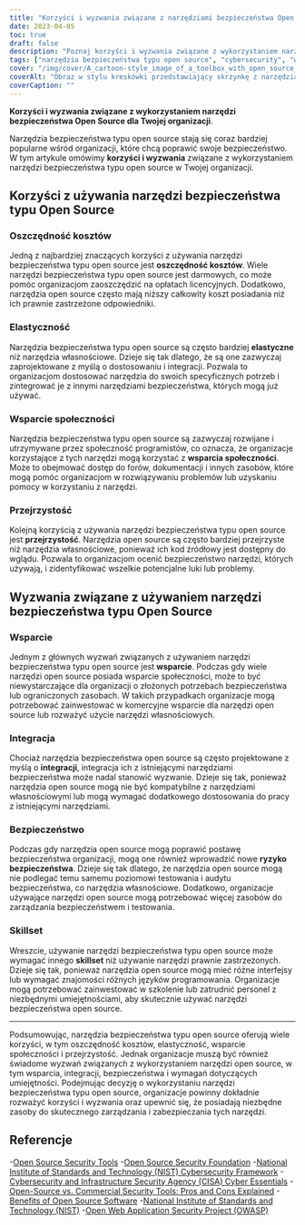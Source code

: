 ```yaml
---
title: "Korzyści i wyzwania związane z narzędziami bezpieczeństwa Open Source dla organizacji"
date: 2023-04-05
toc: true
draft: false
description: "Poznaj korzyści i wyzwania związane z wykorzystaniem narzędzi open source do poprawy bezpieczeństwa Twojej organizacji."
tags: ["narzędzia bezpieczeństwa typu open source", "cybersecurity", "wsparcie społeczności", "przejrzystość", "oszczędność kosztów", "elastyczność", "narzędzia własne", "zagrożenia bezpieczeństwa", "zestaw umiejętności", "opłaty za licencje na oprogramowanie", "całkowity koszt posiadania", "wsparcie handlowe", "języki programowania", "integracja", "teswing bezpieczeństwa", "audyty", "NIST", "CISA", "OWASP", "Krajowy Instytut Norm i Technologii"]
cover: "/img/cover/A_cartoon-style_image_of_a_toolbox_with_open_source_logos.png"
coverAlt: "Obraz w stylu kreskówki przedstawiający skrzynkę z narzędziami z logo open source na każdym z nich, wraz z tarczą z zamkiem w środku, aby reprezentować bezpieczeństwo cybernetyczne, wszystko na tle z kodem binarnym."
coverCaption: ""
---
```


**Korzyści i wyzwania związane z wykorzystaniem narzędzi bezpieczeństwa Open Source dla Twojej organizacji**.

Narzędzia bezpieczeństwa typu open source stają się coraz bardziej popularne wśród organizacji, które chcą poprawić swoje bezpieczeństwo. W tym artykule omówimy **korzyści i wyzwania** związane z wykorzystaniem narzędzi bezpieczeństwa typu open source w Twojej organizacji.

## Korzyści z używania narzędzi bezpieczeństwa typu Open Source

### Oszczędność kosztów

Jedną z najbardziej znaczących korzyści z używania narzędzi bezpieczeństwa typu open source jest **oszczędność kosztów**. Wiele narzędzi bezpieczeństwa typu open source jest darmowych, co może pomóc organizacjom zaoszczędzić na opłatach licencyjnych. Dodatkowo, narzędzia open source często mają niższy całkowity koszt posiadania niż ich prawnie zastrzeżone odpowiedniki.

### Elastyczność

Narzędzia bezpieczeństwa typu open source są często bardziej **elastyczne** niż narzędzia własnościowe. Dzieje się tak dlatego, że są one zazwyczaj zaprojektowane z myślą o dostosowaniu i integracji. Pozwala to organizacjom dostosować narzędzia do swoich specyficznych potrzeb i zintegrować je z innymi narzędziami bezpieczeństwa, których mogą już używać.

### Wsparcie społeczności

Narzędzia bezpieczeństwa typu open source są zazwyczaj rozwijane i utrzymywane przez społeczność programistów, co oznacza, że organizacje korzystające z tych narzędzi mogą korzystać z **wsparcia społeczności**. Może to obejmować dostęp do forów, dokumentacji i innych zasobów, które mogą pomóc organizacjom w rozwiązywaniu problemów lub uzyskaniu pomocy w korzystaniu z narzędzi.

### Przejrzystość

Kolejną korzyścią z używania narzędzi bezpieczeństwa typu open source jest **przejrzystość**. Narzędzia open source są często bardziej przejrzyste niż narzędzia własnościowe, ponieważ ich kod źródłowy jest dostępny do wglądu. Pozwala to organizacjom ocenić bezpieczeństwo narzędzi, których używają, i zidentyfikować wszelkie potencjalne luki lub problemy.

## Wyzwania związane z używaniem narzędzi bezpieczeństwa typu Open Source

### Wsparcie

Jednym z głównych wyzwań związanych z używaniem narzędzi bezpieczeństwa typu open source jest **wsparcie**. Podczas gdy wiele narzędzi open source posiada wsparcie społeczności, może to być niewystarczające dla organizacji o złożonych potrzebach bezpieczeństwa lub ograniczonych zasobach. W takich przypadkach organizacje mogą potrzebować zainwestować w komercyjne wsparcie dla narzędzi open source lub rozważyć użycie narzędzi własnościowych.

### Integracja

Chociaż narzędzia bezpieczeństwa open source są często projektowane z myślą o **integracji**, integracja ich z istniejącymi narzędziami bezpieczeństwa może nadal stanowić wyzwanie. Dzieje się tak, ponieważ narzędzia open source mogą nie być kompatybilne z narzędziami własnościowymi lub mogą wymagać dodatkowego dostosowania do pracy z istniejącymi narzędziami.

### Bezpieczeństwo

Podczas gdy narzędzia open source mogą poprawić postawę bezpieczeństwa organizacji, mogą one również wprowadzić nowe **ryzyko bezpieczeństwa**. Dzieje się tak dlatego, że narzędzia open source mogą nie podlegać temu samemu poziomowi testowania i audytu bezpieczeństwa, co narzędzia własnościowe. Dodatkowo, organizacje używające narzędzi open source mogą potrzebować więcej zasobów do zarządzania bezpieczeństwem i testowania.

### Skillset

Wreszcie, używanie narzędzi bezpieczeństwa typu open source może wymagać innego **skillset** niż używanie narzędzi prawnie zastrzeżonych. Dzieje się tak, ponieważ narzędzia open source mogą mieć różne interfejsy lub wymagać znajomości różnych języków programowania. Organizacje mogą potrzebować zainwestować w szkolenie lub zatrudnić personel z niezbędnymi umiejętnościami, aby skutecznie używać narzędzi bezpieczeństwa open source.

______

Podsumowując, narzędzia bezpieczeństwa typu open source oferują wiele korzyści, w tym oszczędność kosztów, elastyczność, wsparcie społeczności i przejrzystość. Jednak organizacje muszą być również świadome wyzwań związanych z wykorzystaniem narzędzi open source, w tym wsparcia, integracji, bezpieczeństwa i wymagań dotyczących umiejętności. Podejmując decyzję o wykorzystaniu narzędzi bezpieczeństwa typu open source, organizacje powinny dokładnie rozważyć korzyści i wyzwania oraz upewnić się, że posiadają niezbędne zasoby do skutecznego zarządzania i zabezpieczania tych narzędzi.

## Referencje

-[Open Source Security Tools](https://opensource.com/tags/security)
-[Open Source Security Foundation](https://openSSF.org/)
-[National Institute of Standards and Technology (NIST) Cybersecurity Framework](https://www.nist.gov/cyberframework)
-[Cybersecurity and Infrastructure Security Agency (CISA) Cyber Essentials](https://www.cisa.gov/cyber-essentials)
-[Open-Source vs. Commercial Security Tools: Pros and Cons Explained](https://simeononsecurity.ch/articles/the-advantages-and-disadvantages-of-using-open-source-software-vs.-commercial-security-tools/)
-[Benefits of Open Source Software](https://opensource.com/resources/what-open-source)
-[National Institute of Standards and Technology (NIST)](https://www.nist.gov/)
-[Open Web Application Security Project (OWASP)](https://owasp.org/)




